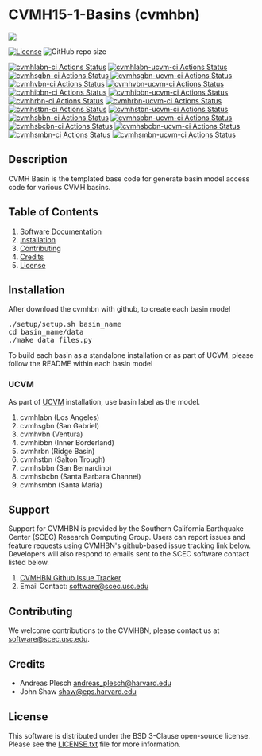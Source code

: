 # CVMH15-1-Basins (cvmhbn)

<a href="https://github.com/sceccode/cvmhbn.git"><img src="https://github.com/sceccode/cvmhbn/wiki/images/cvmhbn_plot.png"></a>

[![License](https://img.shields.io/badge/License-BSD_3--Clause-blue.svg)](https://opensource.org/licenses/BSD-3-Clause)
![GitHub repo size](https://img.shields.io/github/repo-size/sceccode/cvmhbn)

[![cvmhlabn-ci Actions Status](https://github.com/SCECcode/cvmhbn/workflows/cvmhlabn-ci/badge.svg)](https://github.com/SCECcode/cvmhbn/actions)
[![cvmhlabn-ucvm-ci Actions Status](https://github.com/SCECcode/cvmhbn/workflows/cvmhlabn-ucvm-ci/badge.svg)](https://github.com/SCECcode/cvmhbn/actions)
[![cvmhsgbn-ci Actions Status](https://github.com/SCECcode/cvmhbn/workflows/cvmhsgbn-ci/badge.svg)](https://github.com/SCECcode/cvmhbn/actions)
[![cvmhsgbn-ucvm-ci Actions Status](https://github.com/SCECcode/cvmhbn/workflows/cvmhsgbn-ucvm-ci/badge.svg)](https://github.com/SCECcode/cvmhbn/actions)
[![cvmhvbn-ci Actions Status](https://github.com/SCECcode/cvmhbn/workflows/cvmhvbn-ci/badge.svg)](https://github.com/SCECcode/cvmhbn/actions)
[![cvmhvbn-ucvm-ci Actions Status](https://github.com/SCECcode/cvmhbn/workflows/cvmhvbn-ucvm-ci/badge.svg)](https://github.com/SCECcode/cvmhbn/actions)
[![cvmhibbn-ci Actions Status](https://github.com/SCECcode/cvmhbn/workflows/cvmhibbn-ci/badge.svg)](https://github.com/SCECcode/cvmhbn/actions)
[![cvmhibbn-ucvm-ci Actions Status](https://github.com/SCECcode/cvmhbn/workflows/cvmhibbn-ucvm-ci/badge.svg)](https://github.com/SCECcode/cvmhbn/actions)
[![cvmhrbn-ci Actions Status](https://github.com/SCECcode/cvmhbn/workflows/cvmhrbn-ci/badge.svg)](https://github.com/SCECcode/cvmhbn/actions)
[![cvmhrbn-ucvm-ci Actions Status](https://github.com/SCECcode/cvmhbn/workflows/cvmhrbn-ucvm-ci/badge.svg)](https://github.com/SCECcode/cvmhbn/actions)
[![cvmhstbn-ci Actions Status](https://github.com/SCECcode/cvmhbn/workflows/cvmhstbn-ci/badge.svg)](https://github.com/SCECcode/cvmhbn/actions)
[![cvmhstbn-ucvm-ci Actions Status](https://github.com/SCECcode/cvmhbn/workflows/cvmhstbn-ucvm-ci/badge.svg)](https://github.com/SCECcode/cvmhbn/actions)
[![cvmhsbbn-ci Actions Status](https://github.com/SCECcode/cvmhbn/workflows/cvmhsbbn-ci/badge.svg)](https://github.com/SCECcode/cvmhbn/actions)
[![cvmhsbbn-ucvm-ci Actions Status](https://github.com/SCECcode/cvmhbn/workflows/cvmhsbbn-ucvm-ci/badge.svg)](https://github.com/SCECcode/cvmhbn/actions)
[![cvmhsbcbn-ci Actions Status](https://github.com/SCECcode/cvmhbn/workflows/cvmhsbcbn-ci/badge.svg)](https://github.com/SCECcode/cvmhbn/actions)
[![cvmhsbcbn-ucvm-ci Actions Status](https://github.com/SCECcode/cvmhbn/workflows/cvmhsbcbn-ucvm-ci/badge.svg)](https://github.com/SCECcode/cvmhbn/actions)
[![cvmhsmbn-ci Actions Status](https://github.com/SCECcode/cvmhbn/workflows/cvmhsmbn-ci/badge.svg)](https://github.com/SCECcode/cvmhbn/actions)
[![cvmhsmbn-ucvm-ci Actions Status](https://github.com/SCECcode/cvmhbn/workflows/cvmhsmbn-ucvm-ci/badge.svg)](https://github.com/SCECcode/cvmhbn/actions)


## Description

CVMH Basin is the templated base code for generate basin model access code for various CVMH basins.   

## Table of Contents
1. [Software Documentation](https://github.com/SCECcode/cvmhbn/wiki)
2. [Installation](#installation)
4. [Contributing](#contributing)
5. [Credits](#credit)
6. [License](#license)

## Installation

After download the cvmhbn with github, to create each basin model 

<pre>
./setup/setup.sh basin_name
cd basin_name/data
./make_data_files.py
</pre>

To build each basin as a standalone installation or as part of UCVM, please follow the README within
each basin model 

### UCVM

As part of [UCVM](https://github.com/SCECcode/ucvm) installation, use basin label as the model.

1. cvmhlabn (Los Angeles)
2. cvmhsgbn (San Gabriel)
3. cvmhvbn  (Ventura)
4. cvmhibbn (Inner Borderland)
5. cvmhrbn  (Ridge Basin)
6. cvmhstbn (Salton Trough)
7. cvmhsbbn (San Bernardino)
8. cvmhsbcbn (Santa Barbara Channel)
9. cvmhsmbn (Santa Maria)



## Support
Support for CVMHBN is provided by the Southern California Earthquake Center
(SCEC) Research Computing Group.  Users can report issues and feature requests 
using CVMHBN's github-based issue tracking link below. Developers will also 
respond to emails sent to the SCEC software contact listed below.
1. [CVMHBN Github Issue Tracker](https://github.com/SCECcode/cvmhbn/issues)
2. Email Contact: software@scec.usc.edu

## Contributing
We welcome contributions to the CVMHBN, please contact us at software@scec.usc.edu.

## Credits
* Andreas Plesch <andreas_plesch@harvard.edu>
* John Shaw <shaw@eps.harvard.edu>

## License
This software is distributed under the BSD 3-Clause open-source license.
Please see the [LICENSE.txt](LICENSE.txt) file for more information.

